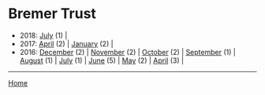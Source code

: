 # Bremer Trust

  * 2018: 
      [July](./bremer-trust-2018-07.md) (1) | 
  * 2017: 
      [April](./bremer-trust-2017-04.md) (2) | 
      [January](./bremer-trust-2017-01.md) (2) | 
  * 2016: 
      [December](./bremer-trust-2016-12.md) (2) | 
      [November](./bremer-trust-2016-11.md) (2) | 
      [October](./bremer-trust-2016-10.md) (2) | 
      [September](./bremer-trust-2016-09.md) (1) | 
      [August](./bremer-trust-2016-08.md) (1) | 
      [July](./bremer-trust-2016-07.md) (1) | 
      [June](./bremer-trust-2016-06.md) (5) | 
      [May](./bremer-trust-2016-05.md) (2) | 
      [April](./bremer-trust-2016-04.md) (3) | 

----

[Home](../)
